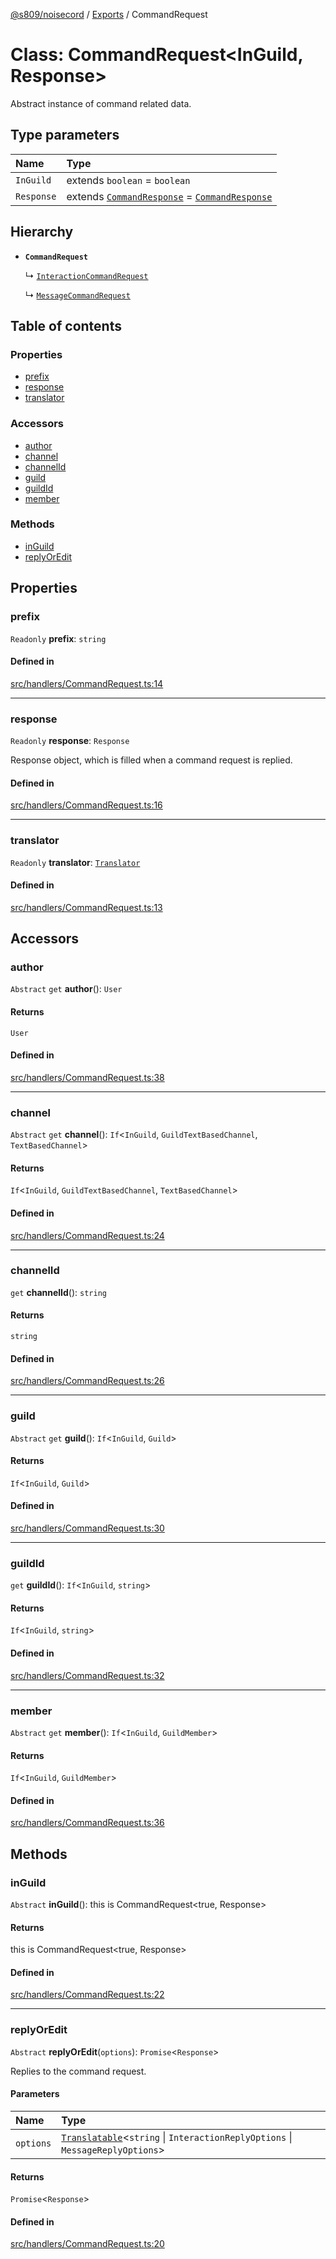 [@s809/noisecord](../README.md) / [Exports](../modules.md) / CommandRequest

# Class: CommandRequest<InGuild, Response\>

Abstract instance of command related data.

## Type parameters

| Name | Type |
| :------ | :------ |
| `InGuild` | extends `boolean` = `boolean` |
| `Response` | extends [`CommandResponse`](CommandResponse.md) = [`CommandResponse`](CommandResponse.md) |

## Hierarchy

- **`CommandRequest`**

  ↳ [`InteractionCommandRequest`](InteractionCommandRequest.md)

  ↳ [`MessageCommandRequest`](MessageCommandRequest.md)

## Table of contents

### Properties

- [prefix](CommandRequest.md#prefix)
- [response](CommandRequest.md#response)
- [translator](CommandRequest.md#translator)

### Accessors

- [author](CommandRequest.md#author)
- [channel](CommandRequest.md#channel)
- [channelId](CommandRequest.md#channelid)
- [guild](CommandRequest.md#guild)
- [guildId](CommandRequest.md#guildid)
- [member](CommandRequest.md#member)

### Methods

- [inGuild](CommandRequest.md#inguild)
- [replyOrEdit](CommandRequest.md#replyoredit)

## Properties

### prefix

 `Readonly` **prefix**: `string`

#### Defined in

[src/handlers/CommandRequest.ts:14](https://github.com/s809/noisecord/blob/master/src/handlers/CommandRequest.ts#L14)

___

### response

 `Readonly` **response**: `Response`

Response object, which is filled when a command request is replied.

#### Defined in

[src/handlers/CommandRequest.ts:16](https://github.com/s809/noisecord/blob/master/src/handlers/CommandRequest.ts#L16)

___

### translator

 `Readonly` **translator**: [`Translator`](Translator-1.md)

#### Defined in

[src/handlers/CommandRequest.ts:13](https://github.com/s809/noisecord/blob/master/src/handlers/CommandRequest.ts#L13)

## Accessors

### author

`Abstract` `get` **author**(): `User`

#### Returns

`User`

#### Defined in

[src/handlers/CommandRequest.ts:38](https://github.com/s809/noisecord/blob/master/src/handlers/CommandRequest.ts#L38)

___

### channel

`Abstract` `get` **channel**(): `If`<`InGuild`, `GuildTextBasedChannel`, `TextBasedChannel`\>

#### Returns

`If`<`InGuild`, `GuildTextBasedChannel`, `TextBasedChannel`\>

#### Defined in

[src/handlers/CommandRequest.ts:24](https://github.com/s809/noisecord/blob/master/src/handlers/CommandRequest.ts#L24)

___

### channelId

`get` **channelId**(): `string`

#### Returns

`string`

#### Defined in

[src/handlers/CommandRequest.ts:26](https://github.com/s809/noisecord/blob/master/src/handlers/CommandRequest.ts#L26)

___

### guild

`Abstract` `get` **guild**(): `If`<`InGuild`, `Guild`\>

#### Returns

`If`<`InGuild`, `Guild`\>

#### Defined in

[src/handlers/CommandRequest.ts:30](https://github.com/s809/noisecord/blob/master/src/handlers/CommandRequest.ts#L30)

___

### guildId

`get` **guildId**(): `If`<`InGuild`, `string`\>

#### Returns

`If`<`InGuild`, `string`\>

#### Defined in

[src/handlers/CommandRequest.ts:32](https://github.com/s809/noisecord/blob/master/src/handlers/CommandRequest.ts#L32)

___

### member

`Abstract` `get` **member**(): `If`<`InGuild`, `GuildMember`\>

#### Returns

`If`<`InGuild`, `GuildMember`\>

#### Defined in

[src/handlers/CommandRequest.ts:36](https://github.com/s809/noisecord/blob/master/src/handlers/CommandRequest.ts#L36)

## Methods

### inGuild

`Abstract` **inGuild**(): this is CommandRequest<true, Response\>

#### Returns

this is CommandRequest<true, Response\>

#### Defined in

[src/handlers/CommandRequest.ts:22](https://github.com/s809/noisecord/blob/master/src/handlers/CommandRequest.ts#L22)

___

### replyOrEdit

`Abstract` **replyOrEdit**(`options`): `Promise`<`Response`\>

Replies to the command request.

#### Parameters

| Name | Type |
| :------ | :------ |
| `options` | [`Translatable`](../modules.md#translatable)<`string` \| `InteractionReplyOptions` \| `MessageReplyOptions`\> |

#### Returns

`Promise`<`Response`\>

#### Defined in

[src/handlers/CommandRequest.ts:20](https://github.com/s809/noisecord/blob/master/src/handlers/CommandRequest.ts#L20)
